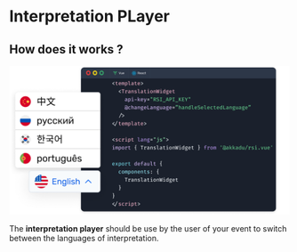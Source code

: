 # Interpretation PLayer

## How does it works ? 

![An image](../images/interpretation-player.png)


The **interpretation player** should be use by the user of your event to switch between the languages of interpretation.
